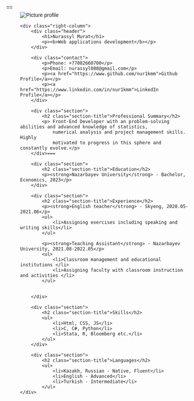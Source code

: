 <!DOCTYPE html>
<html>

<head>
    <style>
        body {
            font-family: Arial, sans-serif;
            display: flex;
        }
        .left-column {
            flex: 1;
            padding: 20px;
        }
        .right-column {
            flex: 2;
            padding: 20px;
        }
        .header {
            text-align: center;
        }
        .contact {
            text-align: center;
            margin-top: 10px;
        }
        .section {
            margin-top: 20px;
        }
        .section-title {
            font-weight: bold;
        }
        .profile-picture img {
            max-width: 80%;
            height: auto;
        }
    </style>
</head>

<body>==
    <div class="left-column">
        <div class="profile-picture">
            <img src="images/photo.JPG" alt="Picture profile">
        </div>
    
    <div class="right-column">
        <div class="header">
            <h1>Nurassyl Murat</h1>
            <p><b>Web applications development</b></p>
        </div>

        <div class="contact">
            <p>Phone: +77082660700</p>
            <p>Email: nurassyl088@gmail.com</p>
            <p><a href="https://www.github.com/nur1kmm">Github Profile</a></p>
            <p><a href="https://www.linkedin.com/in/nur1kmm">LinkedIn Profile</a></p>
        </div>

        <div class="section">
            <h2 class="section-title">Professional Summary</h2>
            <p> Front-End Developer with an problem-solving abilities and advanced knowledge of statistics, 
                numerical analysis and project management skills. Highly
                motivated to progress in this sphere and constantly evolve.</p>
        </div>===
        
        <div class="section">
            <h2 class="section-title">Education</h2>
            <p><strong>Nazarbayev University</strong> - Bachelor, Economics, 2023</p>
        </div>
        
        <div class="section">
            <h2 class="section-title">Experience</h2>
            <p><strong>English teacher</strong> - Skyeng, 2020.05-2021.06</p>
            <ul>
                <li>Assigning exercises including speaking and writing skills</li>
            </ul>
    
            <p><strong>Teaching Assistant</strong> - Nazarbayev University, 2021.08-2022.05</p>
            <ul>
                <li>Classroom management and educational institutions </li>
                <li>Assigning faculty with classroom instruction and activities </li>
            </ul>
    
            
        </div>
        
        <div class="section">
            <h2 class="section-title">Skills</h2>
            <ul>
                <li>Html, CSS, JS</li>
                <li>C, C#, Python</li>
                <li>Stata, R, Bloomberg etc.</li>
            </ul>
        </div>
        
        <div class="section">
            <h2 class="section-title">Languages</h2>
            <ul>
                <li>Kazakh, Russian - Native, Fluent</li>
                <li>English - Advanced</li>
                <li>Turkish - Intermediate</li>
            </ul>
    </div>
</body>

</html>

